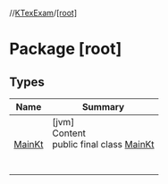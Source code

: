 //[KTexExam](../../index.md)/[[root]](index.md)



# Package [root]  


## Types  
  
|  Name |  Summary | 
|---|---|
| <a name="/MainKt///PointingToDeclaration/"></a>[MainKt](-main-kt/index.md)| <a name="/MainKt///PointingToDeclaration/"></a>[jvm]  <br>Content  <br>public final class [MainKt](-main-kt/index.md)  <br><br><br>|

